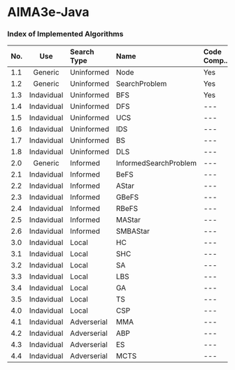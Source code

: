 # AIMA3e-Java 

### Index of Implemented Algorithms

|No.|Use|Search Type|Name|Code Comp..
| -------- |:--------:| :-----| :----- |:----- |
|1.1|Generic|Uninformed|Node|Yes|
|1.2|Generic|Uninformed|SearchProblem|Yes|
|1.3|Indavidual|Uninformed|BFS|Yes|
|1.4|Indavidual|Uninformed|DFS|---|
|1.5|Indavidual|Uninformed|UCS|---|
|1.6|Indavidual|Uninformed|IDS|---|
|1.7|Indavidual|Uninformed|BS|---|
|1.8|Indavidual|Uninformed|DLS|---|
|2.0|Generic|Informed|InformedSearchProblem|---|
|2.1|Indavidual|Informed|BeFS|---|
|2.2|Indavidual|Informed|AStar|---|
|2.3|Indavidual|Informed|GBeFS|---|
|2.4|Indavidual|Informed|RBeFS|---|
|2.5|Indavidual|Informed|MAStar|---|
|2.6|Indavidual|Informed|SMBAStar|---|
|3.0|Indavidual|Local|HC|---|
|3.1|Indavidual|Local|SHC|---|
|3.2|Indavidual|Local|SA|---|
|3.3|Indavidual|Local|LBS|---|
|3.4|Indavidual|Local|GA|---|
|3.5|Indavidual|Local|TS|---|
|4.0|Indavidual|Local|CSP|---|
|4.1|Indavidual|Adverserial|MMA|---|
|4.2|Indavidual|Adverserial|ABP|---|
|4.3|Indavidual|Adverserial|ES|---|
|4.4|Indavidual|Adverserial|MCTS|---|
